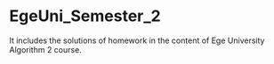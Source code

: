 # EgeUni_Semester_2

It includes the solutions of homework in the content of Ege University Algorithm 2 course.
